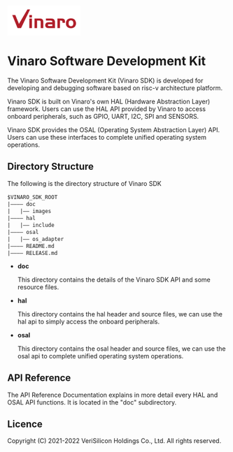 
![Vinaro](doc/images/Vinaro.png)

# Vinaro Software Development Kit

The Vinaro Software Development Kit (Vinaro SDK) is developed for developing and debugging software based on risc-v architecture platform.

Vinaro SDK is built on Vinaro's own HAL (Hardware Abstraction Layer) framework. Users can use the HAL API provided by Vinaro to access onboard peripherals, such as GPIO, UART, I2C, SPI and SENSORS.

Vinaro SDK provides the OSAL (Operating System Abstraction Layer) API. Users can use these interfaces to complete unified operating system operations.

## Directory Structure

The following is the directory structure of Vinaro SDK

```
$VINARO_SDK_ROOT
|———— doc
|   |—— images
|———— hal
|   |—— include
|———— osal
|   |—— os_adapter
|———— README.md
|———— RELEASE.md
```

* **doc**

  This directory contains the details of the Vinaro SDK API and some resource files.

* **hal**

  This directory contains the hal header and source files, we can use the hal api to simply access the onboard peripherals.


* **osal**

  This directory contains the osal header and source files, we can use the osal api to complete unified operating system operations.

## API Reference

The API Reference Documentation explains in more detail every HAL and OSAL API functions.
It is located in the "doc" subdirectory.

## Licence

Copyright (C) 2021-2022 VeriSilicon Holdings Co., Ltd.
All rights reserved.
